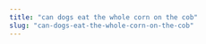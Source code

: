 ```yaml
---
title: "can dogs eat the whole corn on the cob"
slug: "can-dogs-eat-the-whole-corn-on-the-cob"
---
```


